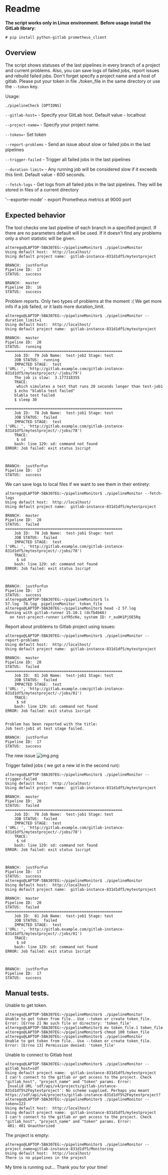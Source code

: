 # Readme #

**The script works only in Linux environment.**
**Before usage install the GitLab library:** 
```commandline
# pip install python-gitlab prometheus_client 
```

## Overview

The script shows statuses of the last pipelines in every branch of a project and current problems.
Also, you can save logs of failed jobs, report issues and rebuild failed jobs.
Don't forget specify a project name and a host of gitlab.
Please put your token in file ./token_file in the same directory or use the `--token` key.

Usage:

`./pipelineCheck [OPTIONS]`

`--gitlab-host=` - Specify your GitLab host. Default value - localhost

`--project-name=` - Specify your project name.

`--token=`- Set token

`--report-problems` - Send an issue about slow or failed jobs in the last pipelines

`--trigger-failed` - Trigger all failed jobs in the last pipelines

`--duration-limit=` - Any running job will be considered slow if it exceeds this limit. Default value - 600 seconds.

`--fetch-logs` - Get logs from all failed jobs in the last pipelines. They will be stored in files of a current directory

'--exporter-mode' - export Prometheus metrics at 9000 port

## Expected behavior ##

The tool checks one last pipeline of each branch in a specified project. If there are no parameters default will be used. If it doesn't find any problems only a short statistic will be given.

```commandline
alterego@LAPTOP-5BA307EG:~/pipelineMonitor$ ./pipelineMonitor
Using default host:  http://localhost/
Using default project name:  gitlab-instance-831d1df5/mytestproject

BRANCH:  justForFun
Pipeline ID:  17
STATUS:  success

BRANCH:  master
Pipeline ID:  16
STATUS:  success
```
Problem reports. Only two types of problems at the moment :(
We get more info if a job failed, or it lasts more duration_limit.
```commandline
alterego@LAPTOP-5BA307EG:~/pipelineMonitor$ ./pipelineMonitor --duration_limit=1
Using default host:  http://localhost/
Using default project name:  gitlab-instance-831d1df5/mytestproject

BRANCH:  master
Pipeline ID:  20
STATUS:  running
====================================================
    Job ID:  79 Job Name:  test-job2 Stage: test
    JOB STATUS:  running
    IMPACTED STAGE:  test
('URL: ', 'http://gitlab.example.com/gitlab-instance-831d1df5/mytestproject/-/jobs/79')
    The job is slow:  3.177318355
    TRACE:
     which simulates a test that runs 20 seconds longer than test-job1
    $ echo "blabla test failed"
    blabla test failed
    $ sleep 30

====================================================
    Job ID:  78 Job Name:  test-job1 Stage: test
    JOB STATUS:  failed
    IMPACTED STAGE:  test
('URL: ', 'http://gitlab.example.com/gitlab-instance-831d1df5/mytestproject/-/jobs/78')
    TRACE:
     $ sd
    bash: line 129: sd: command not found
ERROR: Job failed: exit status 1script



BRANCH:  justForFun
Pipeline ID:  17
STATUS:  success
```
We can save logs to local files if we want to see them in their entirety:
```commandline
alterego@LAPTOP-5BA307EG:~/pipelineMonitor$ ./pipelineMonitor --fetch-logs
Using default host:  http://localhost/
Using default project name:  gitlab-instance-831d1df5/mytestproject

BRANCH:  master
Pipeline ID:  20
STATUS:  failed
====================================================
    Job ID:  78 Job Name:  test-job1 Stage: test
    JOB STATUS:  failed
    IMPACTED STAGE:  test
('URL: ', 'http://gitlab.example.com/gitlab-instance-831d1df5/mytestproject/-/jobs/78')
    TRACE:
     $ sd
    bash: line 129: sd: command not found
ERROR: Job failed: exit status 1script



BRANCH:  justForFun
Pipeline ID:  17
STATUS:  success
alterego@LAPTOP-5BA307EG:~/pipelineMonitor$ ls
57.log  78.log  pipelineMonitor  token_file
alterego@LAPTOP-5BA307EG:~/pipelineMonitor$ head -2 57.log
Running with gitlab-runner 15.10.1 (dcfb4b66)
  on test-project-runner LxYR5cKe, system ID: r_xuOH1PjOE5Rq
```
Report about problems to Gitlab project using issues:
```commandline
alterego@LAPTOP-5BA307EG:~/pipelineMonitor$ ./pipelineMonitor --report-problems
Using default host:  http://localhost/
Using default project name:  gitlab-instance-831d1df5/mytestproject

BRANCH:  master
Pipeline ID:  20
STATUS:  failed
====================================================
    Job ID:  81 Job Name:  test-job1 Stage: test
    JOB STATUS:  failed
    IMPACTED STAGE:  test
('URL: ', 'http://gitlab.example.com/gitlab-instance-831d1df5/mytestproject/-/jobs/81')
    TRACE:
     $ sd
    bash: line 129: sd: command not found
ERROR: Job failed: exit status 1script


Problem has been reported with the title:
Job test-job1 at test stage failed.

BRANCH:  justForFun
Pipeline ID:  17
STATUS:  success
```
The new issue
![img.png](img.png)

Trigger failed jobs ( we got a new id in the second run):
```commandline
alterego@LAPTOP-5BA307EG:~/pipelineMonitor$ ./pipelineMonitor --trigger-failed
Using default host:  http://localhost/
Using default project name:  gitlab-instance-831d1df5/mytestproject

BRANCH:  master
Pipeline ID:  20
STATUS:  failed
====================================================
    Job ID:  78 Job Name:  test-job1 Stage: test
    JOB STATUS:  failed
    IMPACTED STAGE:  test
('URL: ', 'http://gitlab.example.com/gitlab-instance-831d1df5/mytestproject/-/jobs/78')
    TRACE:
     $ sd
    bash: line 129: sd: command not found
ERROR: Job failed: exit status 1script



BRANCH:  justForFun
Pipeline ID:  17
STATUS:  success
alterego@LAPTOP-5BA307EG:~/pipelineMonitor$ ./pipelineMonitor
Using default host:  http://localhost/
Using default project name:  gitlab-instance-831d1df5/mytestproject

BRANCH:  master
Pipeline ID:  20
STATUS:  failed
====================================================
    Job ID:  81 Job Name:  test-job1 Stage: test
    JOB STATUS:  failed
    IMPACTED STAGE:  test
('URL: ', 'http://gitlab.example.com/gitlab-instance-831d1df5/mytestproject/-/jobs/81')
    TRACE:
     $ sd
    bash: line 129: sd: command not found
ERROR: Job failed: exit status 1script



BRANCH:  justForFun
Pipeline ID:  17
STATUS:  success
```
## Manual tests. ##

Unable to get token.
```commandline
alterego@LAPTOP-5BA307EG:~/pipelineMonitor$ ./pipelineMonitor
Unable to get token from file.. Use --token or create token_file. Error: [Errno 2] No such file or directory: 'token_file'
alterego@LAPTOP-5BA307EG:~/pipelineMonitor$ mv token_file.1 token_file
alterego@LAPTOP-5BA307EG:~/pipelineMonitor$ chmod 100 token_file
alterego@LAPTOP-5BA307EG:~/pipelineMonitor$ ./pipelineMonitor
Unable to get token from file.. Use --token or create token_file. Error: [Errno 13] Permission denied: 'token_file'
```
Unable to connect to Gitlab host
```commandline
alterego@LAPTOP-5BA307EG:~/pipelineMonitor$ ./pipelineMonitor --gitlab_host=sdf
Using default project name:  gitlab-instance-831d1df5/mytestproject
I can't connect to the gitlab or get access to the project. Check "gitlab_host", "project_name" and "token" params. Error:
 Invalid URL 'sdf/api/v4/projects/gitlab-instance-831d1df5%2Fmytestproject': No scheme supplied. Perhaps you meant https://sdf/api/v4/projects/gitlab-instance-831d1df5%2Fmytestproject?
alterego@LAPTOP-5BA307EG:~/pipelineMonitor$ ./pipelineMonitor --token=123
Using default host:  http://localhost/
Using default project name:  gitlab-instance-831d1df5/mytestproject
I can't connect to the gitlab or get access to the project. Check "gitlab_host", "project_name" and "token" params. Error:
 401: 401 Unauthorized
```
The project is empty:
```commandline
alterego@LAPTOP-5BA307EG:~/pipelineMonitor$ ./pipelineMonitor --project_name=gitlab-instance-831d1df5/Monitoring
Using default host:  http://localhost/
There is no pipelines in the project
```
My time is running out... Thank you for your time!